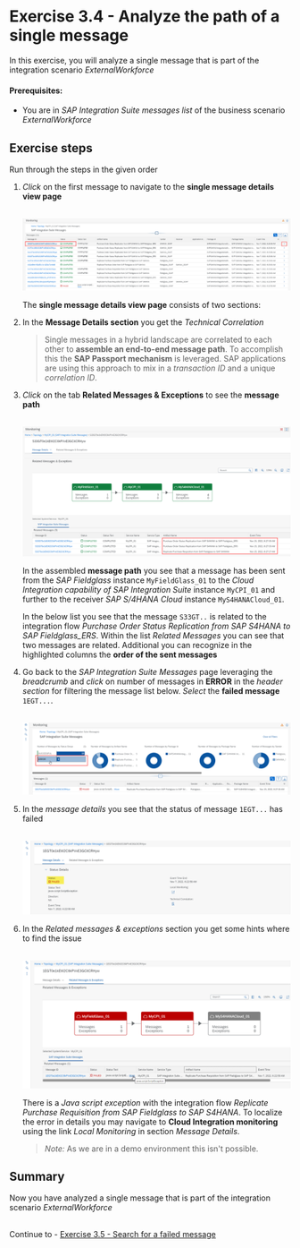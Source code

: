 # Exercise 3.4 - Analyze the path of a single message

In this exercise, you will analyze a single message that is part of the integration scenario *ExternalWorkforce*

#### Prerequisites:

- You are in *SAP Integration Suite messages list* of the business scenario *ExternalWorkforce*

## Exercise steps

Run through the steps in the given order

1.	*Click* on the first message to navigate to the **single message details view page**

    <br>![](/exercises/ex3/images/IMWorkforceFirstMessage.png) 

    The **single message details view page** consists of two sections:
     
2. In the **Message Details section** you get the *Technical Correlation*

    >
    > Single messages in a hybrid landscape are correlated to each other to **assemble an end-to-end message path**. To accomplish this the **SAP Passport mechanism** is leveraged. SAP applications are using this approach to mix in a *transaction ID* and a unique *correlation ID*.
    > 

3. *Click* on the tab **Related Messages & Exceptions** to see the **message path**

    <br>![](/exercises/ex3/images/IMWorkforceMessagePath.png) 

    In the assembled **message path** you see that a message has been sent from the *SAP Fieldglass* instance `MyFieldGlass_01` to the *Cloud Integration capability of SAP Integration Suite* instance `MyCPI_01` and further to the receiver *SAP S/4HANA Cloud* instance `MyS4HANACloud_01`.
    
    In the below list you see that the message `S33GT..` is related to the integration flow *Purchase Order Status Replication from SAP S4HANA to SAP Fieldglass_ERS*. Within the list *Related Messages* you can see that two messages are related. Additional you can recognize in the highlighted columns the **order of the sent messages**

    
4. Go back to the *SAP Integration Suite Messages* page leveraging the *breadcrumb* and *click* on number of messages in **ERROR** in the *header section* for filtering the message list below. *Select* the **failed message** `1EGT...`.

    <br>![](/exercises/ex3/images/IMWorkforceCPIMessageFailed.png) 

5. In the *message details* you see that the status of message `1EGT...` has failed

    <br>![](/exercises/ex3/images/IMWorkforceMessageDetailsFailed.png)

6. In the *Related messages & exceptions* section you get some hints where to find the issue

    <br>![](/exercises/ex3/images/IMWorkforceFailedMessagePath.png)

    There is a *Java script exception* with the integration flow *Replicate Purchase Requisition from SAP Fieldglass to SAP S4HANA*. To localize the error in details you may navigate to **Cloud Integration monitoring** using the link *Local Monitoring* in section *Message Details*. 

    >
    > *Note:* As we are in a demo environment this isn't possible.
    >    
    
    
## Summary

Now you have analyzed a single message that is part of the integration scenario *ExternalWorkforce*

<br>Continue to - [Exercise 3.5 - Search for a failed message](/exercises/ex3/ex35/)
